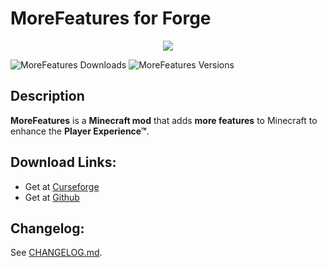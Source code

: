 # MoreFeatures for Forge
<p align="center"><img src="https://github.com/xf8b/MoreFeatures/blob/1.15.2/src/main/resources/logo.png?raw=true"></p>

![MoreFeatures Downloads](http://cf.way2muchnoise.eu/full_382035_downloads.svg)
![MoreFeatures Versions](http://cf.way2muchnoise.eu/versions/382035.svg)

## Description
**MoreFeatures** is a **Minecraft mod** that adds **more features** to Minecraft to enhance the **Player Experience™**.
## Download Links:
- Get at [Curseforge](https://www.curseforge.com/minecraft/mc-mods/morefeatures/files/)  
- Get at [Github](https://github.com/xf8b/MoreFeatures/releases)
## Changelog:
See [CHANGELOG.md](https://github.com/xf8b/MoreFeatures/blob/1.15.2/CHANGELOG.md).

